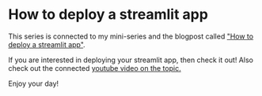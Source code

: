 # How to deploy a streamlit app

This series is connected to my mini-series and the blogpost called ["How to deploy a streamlit app"](https://www.superkaka.se/posts/part2_deploy_streamlit.html).

If you are interested in deploying your streamlit app, then check it out! Also check out the connected [youtube video on the topic.](https://www.youtube.com/watch?v=Z1Ds7-ZbiEU&feature=emb_imp_woyt&ab_channel=JakobJohannesson)

Enjoy your day!